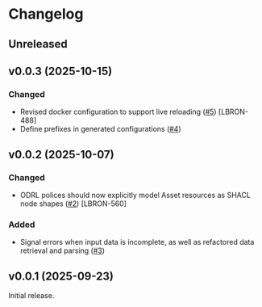 # Changelog
## Unreleased

## v0.0.3 (2025-10-15)
### Changed
- Revised docker configuration to support live reloading ([#5](https://github.com/lblod/odrl-parser-service/pull/5)) [LBRON-488]
- Define prefixes in generated configurations ([#4](https://github.com/lblod/odrl-parser-service/pull/4))

## v0.0.2 (2025-10-07)
### Changed
- ODRL polices should now explicitly model Asset resources as SHACL node shapes ([#2](https://github.com/lblod/odrl-parser-service/pull/2)) [LBRON-560]

### Added
- Signal errors when input data is incomplete, as well as refactored data retrieval and parsing ([#3](https://github.com/lblod/odrl-parser-service/pull/3))

## v0.0.1 (2025-09-23)
Initial release.
